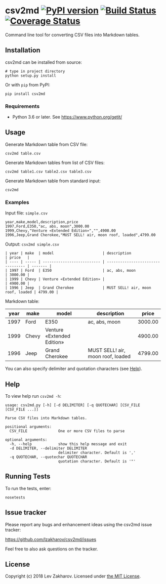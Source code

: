 # csv2md  [![PyPI version](https://badge.fury.io/py/csv2md.svg)](https://badge.fury.io/py/csv2md) [![Build Status](https://travis-ci.org/lzakharov/csv2md.svg?branch=master)](https://travis-ci.org/lzakharov/csv2md) [![Coverage Status](https://codecov.io/gh/lzakharov/csv2md/branch/master/graph/badge.svg)](https://codecov.io/gh/lzakharov/csv2md)

Command line tool for converting CSV files into Markdown tables.

## Installation

csv2md can be installed from source:

```commandline
# type in project directory
python setup.py install
```

Or with `pip` from PyPI:
```commandline
pip install csv2md
```

### Requirements

- Python 3.6 or later. See https://www.python.org/getit/

## Usage

Generate Markdown table from CSV file:

```commandline
csv2md table.csv
```

Generate Markdown tables from list of CSV files:

```commandline
csv2md table1.csv table2.csv table3.csv
```

Generate Markdown table from standard input:

```commandline
csv2md
```

### Examples

Input file: `simple.csv`

```
year,make,model,description,price
1997,Ford,E350,"ac, abs, moon",3000.00
1999,Chevy,"Venture «Extended Edition»","",4900.00
1996,Jeep,Grand Cherokee,"MUST SELL! air, moon roof, loaded",4799.00
```

Output: `csv2md simple.csv`

```
| year | make  | model                      | description                       | price   |
| ---- | ----- | -------------------------- | --------------------------------- | ------- |
| 1997 | Ford  | E350                       | ac, abs, moon                     | 3000.00 |
| 1999 | Chevy | Venture «Extended Edition» |                                   | 4900.00 |
| 1996 | Jeep  | Grand Cherokee             | MUST SELL! air, moon roof, loaded | 4799.00 |
```

Markdown table:

| year | make  | model                      | description                       | price   |
| ---- | ----- | -------------------------- | --------------------------------- | ------- |
| 1997 | Ford  | E350                       | ac, abs, moon                     | 3000.00 |
| 1999 | Chevy | Venture «Extended Edition» |                                   | 4900.00 |
| 1996 | Jeep  | Grand Cherokee             | MUST SELL! air, moon roof, loaded | 4799.00 |

You can also specify delimiter and quotation characters (see [Help](https://github.com/lzakharov/csv2md#help)). 

## Help

To view help run `csv2md -h`:

```commandline
usage: csv2md.py [-h] [-d DELIMITER] [-q QUOTECHAR] [CSV_FILE [CSV_FILE ...]]

Parse CSV files into Markdown tables.

positional arguments:
  CSV_FILE              One or more CSV files to parse

optional arguments:
  -h, --help            show this help message and exit
  -d DELIMITER, --delimiter DELIMITER
                        delimiter character. Default is ','
  -q QUOTECHAR, --quotechar QUOTECHAR
                        quotation character. Default is '"'
```

## Running Tests

To run the tests, enter:

```commandline
nosetests
```

## Issue tracker
Please report any bugs and enhancement ideas using the csv2md issue tracker:

https://github.com/lzakharov/csv2md/issues

Feel free to also ask questions on the tracker.

## License

Copyright (c) 2018 Lev Zakharov. Licensed under [the MIT License](https://raw.githubusercontent.com/lzakharov/csv2md/master/LICENSE).
